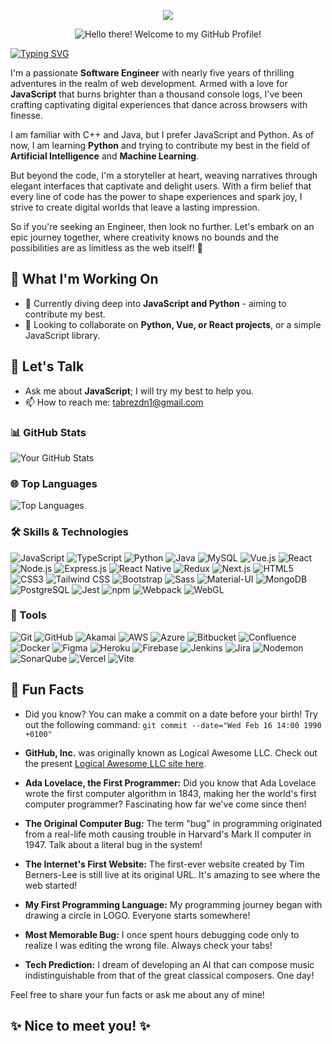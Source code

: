 <p align="center">
  <a href="https://tabrezdn1.github.io/" target="_blank" rel="noopener noreferrer"><img src="https://img.shields.io/badge/🌐-Check_out_my_portfolio!-brightgreen?style=for-the-badge&logo=appveyor"></a>
</p>
<p align="center">
  <img src="https://media.giphy.com/media/hvRJCLFzcasrR4ia7z/giphy.gif" alt="Hello there! Welcome to my GitHub Profile!">
</p>

[![Typing SVG](https://readme-typing-svg.demolab.com?font=Poppins&weight=800&size=30&pause=1000&multiline=true&random=false&width=435&lines=Hello!+I+am+Shaik+Tabrez)](https://git.io/typing-svg)

I'm a passionate **Software Engineer** with nearly five years of thrilling adventures in the realm of web development. Armed with a love for **JavaScript** that burns brighter than a thousand console logs, I've been crafting captivating digital experiences that dance across browsers with finesse.

I am familiar with C++ and Java, but I prefer JavaScript and Python. As of now, I am learning **Python** and trying to contribute my best in the field of **Artificial Intelligence** and **Machine Learning**.

But beyond the code, I'm a storyteller at heart, weaving narratives through elegant interfaces that captivate and delight users. With a firm belief that every line of code has the power to shape experiences and spark joy, I strive to create digital worlds that leave a lasting impression.

So if you're seeking an  Engineer, then look no further. Let's embark on an epic journey together, where creativity knows no bounds and the possibilities are as limitless as the web itself! 🚀

## 🚧 What I'm Working On
- 🔭 Currently diving deep into **JavaScript and Python** - aiming to contribute my best.
- 👯 Looking to collaborate on **Python, Vue, or React projects**, or a simple JavaScript library.

## 💬 Let's Talk
- Ask me about **JavaScript**; I will try my best to help you.
- 📫 How to reach me: [tabrezdn1@gmail.com](mailto:tabrezdn1@gmail.com)

### 📊 GitHub Stats
![Your GitHub Stats](https://github-readme-stats.vercel.app/api?username=tabrezdn1&show_icons=true&theme=radical)

### 🌐 Top Languages
![Top Languages](https://github-readme-stats.vercel.app/api/top-langs/?username=tabrezdn1&layout=compact&theme=radical)

### 🛠️ Skills & Technologies
![JavaScript](https://img.shields.io/badge/-JavaScript-F7DF1E?style=flat-square&logo=javascript&logoColor=black)
![TypeScript](https://img.shields.io/badge/-TypeScript-3178C6?style=flat-square&logo=typescript&logoColor=white)
![Python](https://img.shields.io/badge/-Python-3776AB?style=flat-square&logo=python&logoColor=white)
![Java](https://img.shields.io/badge/-Java-007396?style=flat-square&logo=java&logoColor=white)
![MySQL](https://img.shields.io/badge/-MySQL-4479A1?style=flat-square&logo=mysql&logoColor=white)
![Vue.js](https://img.shields.io/badge/-Vue.js-4FC08D?style=flat-square&logo=vue.js&logoColor=white)
![React](https://img.shields.io/badge/-React-61DAFB?style=flat-square&logo=react&logoColor=black)
![Node.js](https://img.shields.io/badge/-Node.js-339933?style=flat-square&logo=nodedotjs&logoColor=white)
![Express.js](https://img.shields.io/badge/-Express.js-000000?style=flat-square&logo=express&logoColor=white)
![React Native](https://img.shields.io/badge/-React_Native-61DAFB?style=flat-square&logo=react&logoColor=black)
![Redux](https://img.shields.io/badge/-Redux-764ABC?style=flat-square&logo=redux&logoColor=white)
![Next.js](https://img.shields.io/badge/-Next.js-000000?style=flat-square&logo=nextdotjs&logoColor=white)
![HTML5](https://img.shields.io/badge/-HTML5-E34F26?style=flat-square&logo=html5&logoColor=white)
![CSS3](https://img.shields.io/badge/-CSS3-1572B6?style=flat-square&logo=css3&logoColor=white)
![Tailwind CSS](https://img.shields.io/badge/-Tailwind_CSS-38B2AC?style=flat-square&logo=tailwind-css&logoColor=white)
![Bootstrap](https://img.shields.io/badge/-Bootstrap-7952B3?style=flat-square&logo=bootstrap&logoColor=white)
![Sass](https://img.shields.io/badge/-Sass-CC6699?style=flat-square&logo=sass&logoColor=white)
![Material-UI](https://img.shields.io/badge/-Material_UI-0081CB?style=flat-square&logo=material-ui&logoColor=white)
![MongoDB](https://img.shields.io/badge/-MongoDB-47A248?style=flat-square&logo=mongodb&logoColor=white)
![PostgreSQL](https://img.shields.io/badge/-PostgreSQL-4169E1?style=flat-square&logo=postgresql&logoColor=white)
![Jest](https://img.shields.io/badge/-Jest-C21325?style=flat-square&logo=jest&logoColor=white)
![npm](https://img.shields.io/badge/-npm-CB3837?style=flat-square&logo=npm&logoColor=white)
![Webpack](https://img.shields.io/badge/-Webpack-8DD6F9?style=flat-square&logo=webpack&logoColor=black)
![WebGL](https://img.shields.io/badge/-WebGL-990000?style=flat-square&logo=webgl&logoColor=white)

### 🧰 Tools
![Git](https://img.shields.io/badge/-Git-F05032?style=flat-square&logo=git&logoColor=white)
![GitHub](https://img.shields.io/badge/-GitHub-181717?style=flat-square&logo=github&logoColor=white)
![Akamai](https://img.shields.io/badge/-Akamai-F05032?style=flat-square&logo=akamai&logoColor=white)
![AWS](https://img.shields.io/badge/-AWS-232F3E?style=flat-square&logo=amazon-aws&logoColor=white)
![Azure](https://img.shields.io/badge/-Azure-0078D4?style=flat-square&logo=microsoft-azure&logoColor=white)
![Bitbucket](https://img.shields.io/badge/-Bitbucket-0052CC?style=flat-square&logo=bitbucket&logoColor=white)
![Confluence](https://img.shields.io/badge/-Confluence-172B4D?style=flat-square&logo=confluence&logoColor=white)
![Docker](https://img.shields.io/badge/-Docker-2496ED?style=flat-square&logo=docker&logoColor=white)
![Figma](https://img.shields.io/badge/-Figma-F24E1E?style=flat-square&logo=figma&logoColor=white)
![Heroku](https://img.shields.io/badge/-Heroku-430098?style=flat-square&logo=heroku&logoColor=white)
![Firebase](https://img.shields.io/badge/-Firebase-FFCA28?style=flat-square&logo=firebase&logoColor=black)
![Jenkins](https://img.shields.io/badge/-Jenkins-D24939?style=flat-square&logo=jenkins&logoColor=white)
![Jira](https://img.shields.io/badge/-Jira-0052CC?style=flat-square&logo=jira&logoColor=white)
![Nodemon](https://img.shields.io/badge/-Nodemon-76D04B?style=flat-square&logo=nodemon&logoColor=white)
![SonarQube](https://img.shields.io/badge/-SonarQube-4E9BCD?style=flat-square&logo=sonarqube&logoColor=white)
![Vercel](https://img.shields.io/badge/-Vercel-000000?style=flat-square&logo=vercel&logoColor=white)
![Vite](https://img.shields.io/badge/-Vite-646CFF?style=flat-square&logo=vite&logoColor=white)


## 🎉 Fun Facts
- Did you know? You can make a commit on a date before your birth! Try out the following command: `git commit --date="Wed Feb 16 14:00 1990 +0100"`

- **GitHub, Inc.** was originally known as Logical Awesome LLC. Check out the present [Logical Awesome LLC site here](https://logicalawesome.com).

- **Ada Lovelace, the First Programmer:** Did you know that Ada Lovelace wrote the first computer algorithm in 1843, making her the world's first computer programmer? Fascinating how far we've come since then!

- **The Original Computer Bug:** The term "bug" in programming originated from a real-life moth causing trouble in Harvard's Mark II computer in 1947. Talk about a literal bug in the system!

- **The Internet's First Website:** The first-ever website created by Tim Berners-Lee is still live at its original URL. It's amazing to see where the web started!

- **My First Programming Language:** My programming journey began with drawing a circle in LOGO. Everyone starts somewhere!

- **Most Memorable Bug:** I once spent hours debugging code only to realize I was editing the wrong file. Always check your tabs!

- **Tech Prediction:** I dream of developing an AI that can compose music indistinguishable from that of the great classical composers. One day!

Feel free to share your fun facts or ask me about any of mine!

## ✨ Nice to meet you! ✨
